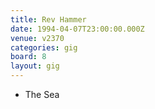 ```yaml
---
title: Rev Hammer
date: 1994-04-07T23:00:00.000Z
venue: v2370
categories: gig
board: 8
layout: gig
---
```

+ The Sea